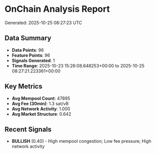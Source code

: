 # OnChain Analysis Report
Generated: 2025-10-25 08:27:23 UTC

## Data Summary
- **Data Points**: 96
- **Feature Points**: 96
- **Signals Generated**: 1
- **Time Range**: 2025-10-23 15:26:08.648253+00:00 to 2025-10-25 08:27:21.223361+00:00

## Key Metrics
- **Avg Mempool Count**: 47895
- **Avg Fee (30min)**: 1.3 sat/vB
- **Avg Network Activity**: 1.000
- **Avg Market Structure**: 0.642

## Recent Signals
- **BULLISH** (0.40) - High mempool congestion; Low fee pressure; High network activity
